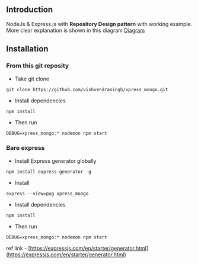 Introduction
-------------
NodeJs & Express.js with **Repository Design pattern** with working example. More clear explanation is shown in this diagram [Diagram](https://github.com/vishvendrasingh/xpress_mongo/blob/master/Architecture.pdf)

Installation
-------------
### From this git reposity
- Take git clone 
```
git clone https://github.com/vishvendrasingh/xpress_mongo.git
```
- Install dependencies
```
npm install
```
- Then run
```
DEBUG=xpress_mongo:* nodemon npm start
```
### Bare express 
- Install Express generator globally
```
npm install express-generator -g
```
- Install 
```
express --view=pug xpress_mongo
```
- Install dependencies
```
npm install
```
- Then run
```
DEBUG=xpress_mongo:* nodemon npm start
```

ref link - [https://expressjs.com/en/starter/generator.html](https://expressjs.com/en/starter/generator.html)